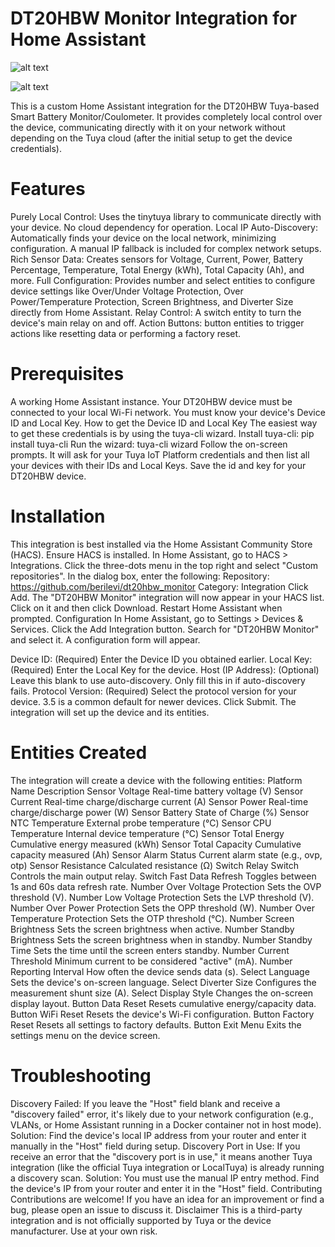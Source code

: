 # DT20HBW Monitor Integration for Home Assistant

![alt text](https://github.com/issues/berilevi/dt20hbw_monitor)

![alt text](https://github.com/license/berilevi/dt20hbw_monitor)

This is a custom Home Assistant integration for the DT20HBW Tuya-based Smart Battery Monitor/Coulometer.
It provides completely local control over the device, communicating directly with it on your network without depending on the Tuya cloud (after the initial setup to get the device credentials).



# Features
Purely Local Control: Uses the tinytuya library to communicate directly with your device. No cloud dependency for operation.
Local IP Auto-Discovery: Automatically finds your device on the local network, minimizing configuration. A manual IP fallback is included for complex network setups.
Rich Sensor Data: Creates sensors for Voltage, Current, Power, Battery Percentage, Temperature, Total Energy (kWh), Total Capacity (Ah), and more.
Full Configuration: Provides number and select entities to configure device settings like Over/Under Voltage Protection, Over Power/Temperature Protection, Screen Brightness, and Diverter Size directly from Home Assistant.
Relay Control: A switch entity to turn the device's main relay on and off.
Action Buttons: button entities to trigger actions like resetting data or performing a factory reset.
# Prerequisites
A working Home Assistant instance.
Your DT20HBW device must be connected to your local Wi-Fi network.
You must know your device's Device ID and Local Key.
How to get the Device ID and Local Key
The easiest way to get these credentials is by using the tuya-cli wizard.
Install tuya-cli: pip install tuya-cli
Run the wizard: tuya-cli wizard
Follow the on-screen prompts. It will ask for your Tuya IoT Platform credentials and then list all your devices with their IDs and Local Keys.
Save the id and key for your DT20HBW device.
# Installation
This integration is best installed via the Home Assistant Community Store (HACS).
Ensure HACS is installed.
In Home Assistant, go to HACS > Integrations.
Click the three-dots menu in the top right and select "Custom repositories".
In the dialog box, enter the following:
Repository: https://github.com/berilevi/dt20hbw_monitor
Category: Integration
Click Add.
The "DT20HBW Monitor" integration will now appear in your HACS list. Click on it and then click Download.
Restart Home Assistant when prompted.
Configuration
In Home Assistant, go to Settings > Devices & Services.
Click the Add Integration button.
Search for "DT20HBW Monitor" and select it.
A configuration form will appear.

Device ID: (Required) Enter the Device ID you obtained earlier.
Local Key: (Required) Enter the Local Key for the device.
Host (IP Address): (Optional) Leave this blank to use auto-discovery. Only fill this in if auto-discovery fails.
Protocol Version: (Required) Select the protocol version for your device. 3.5 is a common default for newer devices.
Click Submit. The integration will set up the device and its entities.
# Entities Created
The integration will create a device with the following entities:
Platform	Name	Description
Sensor	Voltage	Real-time battery voltage (V)
Sensor	Current	Real-time charge/discharge current (A)
Sensor	Power	Real-time charge/discharge power (W)
Sensor	Battery	State of Charge (%)
Sensor	NTC Temperature	External probe temperature (°C)
Sensor	CPU Temperature	Internal device temperature (°C)
Sensor	Total Energy	Cumulative energy measured (kWh)
Sensor	Total Capacity	Cumulative capacity measured (Ah)
Sensor	Alarm Status	Current alarm state (e.g., ovp, otp)
Sensor	Resistance	Calculated resistance (Ω)
Switch	Relay Switch	Controls the main output relay.
Switch	Fast Data Refresh	Toggles between 1s and 60s data refresh rate.
Number	Over Voltage Protection	Sets the OVP threshold (V).
Number	Low Voltage Protection	Sets the LVP threshold (V).
Number	Over Power Protection	Sets the OPP threshold (W).
Number	Over Temperature Protection	Sets the OTP threshold (°C).
Number	Screen Brightness	Sets the screen brightness when active.
Number	Standby Brightness	Sets the screen brightness when in standby.
Number	Standby Time	Sets the time until the screen enters standby.
Number	Current Threshold	Minimum current to be considered "active" (mA).
Number	Reporting Interval	How often the device sends data (s).
Select	Language	Sets the device's on-screen language.
Select	Diverter Size	Configures the measurement shunt size (A).
Select	Display Style	Changes the on-screen display layout.
Button	Data Reset	Resets cumulative energy/capacity data.
Button	WiFi Reset	Resets the device's Wi-Fi configuration.
Button	Factory Reset	Resets all settings to factory defaults.
Button	Exit Menu	Exits the settings menu on the device screen.
# Troubleshooting
Discovery Failed: If you leave the "Host" field blank and receive a "discovery failed" error, it's likely due to your network configuration (e.g., VLANs, or Home Assistant running in a Docker container not in host mode).
Solution: Find the device's local IP address from your router and enter it manually in the "Host" field during setup.
Discovery Port in Use: If you receive an error that the "discovery port is in use," it means another Tuya integration (like the official Tuya integration or LocalTuya) is already running a discovery scan.
Solution: You must use the manual IP entry method. Find the device's IP from your router and enter it in the "Host" field.
Contributing
Contributions are welcome! If you have an idea for an improvement or find a bug, please open an issue to discuss it.
Disclaimer
This is a third-party integration and is not officially supported by Tuya or the device manufacturer. Use at your own risk.
